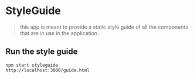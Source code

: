 # StyleGuide

> this app is meant to provide a static style guide of all 
> the components that are in use in the application.

## Run the style guide

	npm start styleguide
	http://localhost:3000/guide.html
	
